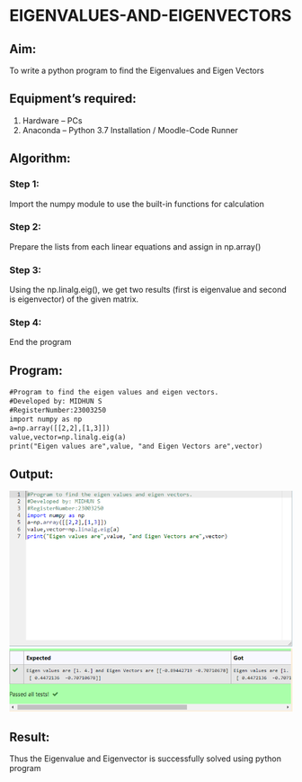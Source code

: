 # EIGENVALUES-AND-EIGENVECTORS
## Aim:
To write a python program to find the Eigenvalues and Eigen Vectors
## Equipment’s required:
1. 	Hardware – PCs
2. 	Anaconda – Python 3.7 Installation / Moodle-Code Runner
## Algorithm:
### Step 1: 
Import the numpy module to use the built-in functions for calculation
### Step 2: 
Prepare the lists from each linear equations and assign in np.array()
### Step 3: 
Using the np.linalg.eig(),  we get two results (first is eigenvalue and second is eigenvector) of the given matrix.
### Step 4: 
End the program

## Program:
```
#Program to find the eigen values and eigen vectors.
#Developed by: MIDHUN S
#RegisterNumber:23003250
import numpy as np
a=np.array([[2,2],[1,3]])
value,vector=np.linalg.eig(a)
print("Eigen values are",value, "and Eigen Vectors are",vector)
```

## Output:
![output](/eig.PNG)
![output](/eigout.PNG)
## Result:
Thus the Eigenvalue and Eigenvector is successfully solved using python program
